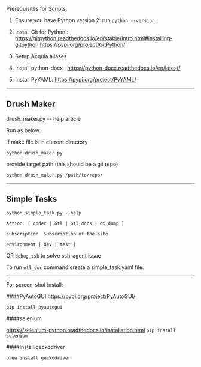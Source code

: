 Prerequisites for Scripts:

1.  Ensure you have Python version 2: run `python --version`

2.  Install Git for Python :
https://gitpython.readthedocs.io/en/stable/intro.html#installing-gitpython
https://pypi.org/project/GitPython/

3.  Setup Acquia aliases

4. Install python-docx : https://python-docx.readthedocs.io/en/latest/

5. Install PyYAML: https://pypi.org/project/PyYAML/

------------
 ## Drush Maker

drush_maker.py -- help article 
 
 
 Run as below: 
 
 if make file is in current directory 
 
 `python drush_maker.py` 
 
 provide target path (this should be a git repo)
 
 `python drush_maker.py /path/to/repo/` 
 
 ------------
 ## Simple Tasks
 
 `python simple_task.py --help`
 
 
`action  [ coder | otl | otl_docs | db_dump ]`

`subscription  Subscription of the site`

`environment [ dev | test ]`

OR `debug_ssh` to solve ssh-agent issue

 To run `otl_doc` command
create a simple_task.yaml file.

---------------

For screen-shot install:

####PyAutoGUI
https://pypi.org/project/PyAutoGUI/

`pip install pyautogui`

####selenium

https://selenium-python.readthedocs.io/installation.html
`pip install selenium`

####Install geckodriver

`brew install geckodriver`
